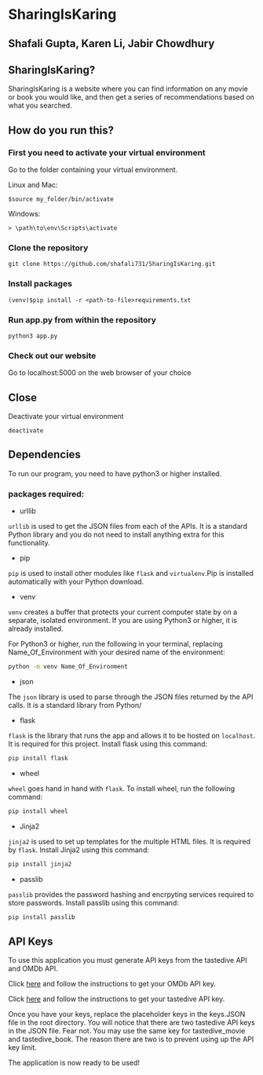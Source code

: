 # SharingIsKaring
## Shafali Gupta, Karen Li, Jabir Chowdhury

## SharingIsKaring?
SharingIsKaring is a website where you can find information on any movie or book you would like, and then get a series of recommendations
based on what you searched.


## How do you run this?
### First you need to activate your virtual environment
Go to the folder containing your virtual environment.

Linux and Mac:
```
$source my_folder/bin/activate
```
Windows:
```
> \path\to\env\Scripts\activate
```
### Clone the repository
```
git clone https://github.com/shafali731/SharingIsKaring.git
```

### Install packages
```
(venv)$pip install -r <path-to-file>requirements.txt
```
### Run app.py from within the repository
```
python3 app.py
```
### Check out our website
Go to localhost:5000 on the web browser of your choice

## Close
Deactivate your virtual environment
```
deactivate
```

## Dependencies
To run our program, you need to have python3 or higher installed.

### packages required:

- urllib

`urllib` is used to get the JSON files from each of the APIs. It is a standard Python library and you do not need to install anything extra for this functionality.

- pip

`pip` is used to install other modules like `flask` and `virtualenv`.Pip is installed automatically with your Python download.

- venv

`venv` creates a buffer that protects your current computer state by on a separate, isolated environment. If you are using Python3 or higher, it is already installed.

For Python3 or higher, run the following in your terminal, replacing Name_Of_Environment with your desired name of the environment:
```bash
python -m venv Name_Of_Environment
```
- json

The `json` library is used to parse through the JSON files returned by the API calls. It is a standard library from Python/

- flask

`flask` is the library that runs the app and allows it to be hosted on `localhost`. It is required for this project. Install flask using this command:
```bash
pip install flask
```
- wheel

`wheel` goes hand in hand with `flask`. To install wheel, run the following command:

```bash
pip install wheel
```
- Jinja2

`jinja2` is used to set up templates for the multiple HTML files. It is required by `flask`. Install Jinja2 using this command:

```bash
pip install jinja2
```
- passlib

`passlib` provides the password hashing and encrpyting services required to store passwords. Install passlib using this command:

```bash
pip install passlib
```

## API Keys
To use this application you must generate API keys from the tastedive API and OMDb API.

Click [here](http://www.omdbapi.com/apikey.aspx) and follow the instructions to get your OMDb API key.

Click [here](https://tastedive.com/read/api) and follow the instructions to get your tastedive API key.

Once you have your keys, replace the placeholder keys in the keys.JSON file in the root directory. You will notice that there are two tastedive API keys in the JSON file. Fear not. You may use the same key for tastedive_movie and tastedive_book. The reason there are two is to prevent using up the API key limit.

The application is now ready to be used!

